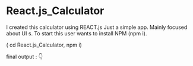 # React.js_Calculator
I created this calculator using REACT.js Just a simple app. Mainly focused about UI s. To start this user wants to install NPM (npm i).  

( cd React.js_Calculator, npm i)


final output : 👇


